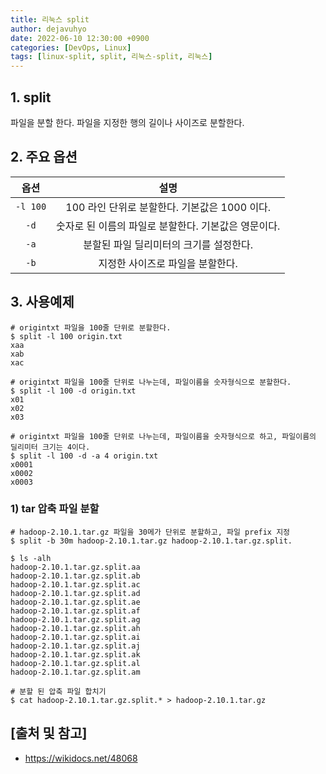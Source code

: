 ```yaml
---
title: 리눅스 split
author: dejavuhyo
date: 2022-06-10 12:30:00 +0900
categories: [DevOps, Linux]
tags: [linux-split, split, 리눅스-split, 리눅스]
---
```


## 1. split
파일을 분할 한다. 파일을 지정한 행의 길이나 사이즈로 분할한다.

## 2. 주요 옵션

| 옵션 | 설명 |
|:-----:|:-----:|
| `-l 100` | 100 라인 단위로 분할한다. 기본값은 1000 이다. |
| `-d` | 숫자로 된 이름의 파일로 분할한다. 기본값은 영문이다. |
| `-a` | 분할된 파일 딜리미터의 크기를 설정한다. |
| `-b` | 지정한 사이즈로 파일을 분할한다. |

## 3. 사용예제

```shell
# origintxt 파일을 100줄 단위로 분할한다.
$ split -l 100 origin.txt
xaa
xab
xac

# origintxt 파일을 100줄 단위로 나누는데, 파일이름을 숫자형식으로 분할한다.
$ split -l 100 -d origin.txt
x01
x02
x03

# origintxt 파일을 100줄 단위로 나누는데, 파일이름을 숫자형식으로 하고, 파일이름의 딜리미터 크기는 4이다.
$ split -l 100 -d -a 4 origin.txt
x0001
x0002
x0003
```

### 1) tar 압축 파일 분할

```shell
# hadoop-2.10.1.tar.gz 파일을 30메가 단위로 분할하고, 파일 prefix 지정
$ split -b 30m hadoop-2.10.1.tar.gz hadoop-2.10.1.tar.gz.split.

$ ls -alh
hadoop-2.10.1.tar.gz.split.aa
hadoop-2.10.1.tar.gz.split.ab
hadoop-2.10.1.tar.gz.split.ac
hadoop-2.10.1.tar.gz.split.ad
hadoop-2.10.1.tar.gz.split.ae
hadoop-2.10.1.tar.gz.split.af
hadoop-2.10.1.tar.gz.split.ag
hadoop-2.10.1.tar.gz.split.ah
hadoop-2.10.1.tar.gz.split.ai
hadoop-2.10.1.tar.gz.split.aj
hadoop-2.10.1.tar.gz.split.ak
hadoop-2.10.1.tar.gz.split.al
hadoop-2.10.1.tar.gz.split.am

# 분할 된 압축 파일 합치기
$ cat hadoop-2.10.1.tar.gz.split.* > hadoop-2.10.1.tar.gz
```

## [출처 및 참고]
* <https://wikidocs.net/48068>
